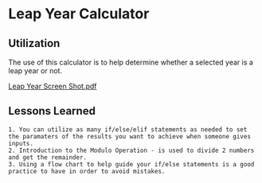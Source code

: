 # **Leap Year Calculator**
## Utilization
The use of this calculator is to help determine whether a selected year is a leap year or not. 

[Leap Year Screen Shot.pdf](https://github.com/DevonFrazer/Python-Journey/files/10923030/Leap.Year.Screen.Shot.pdf)

## Lessons Learned
    1. You can utilize as many if/else/elif statements as needed to set the paramaters of the results you want to achieve when someone gives inputs.
    2. Introduction to the Modulo Operation - is used to divide 2 numbers and get the remainder.
    3. Using a flow chart to help guide your if/else statements is a good practice to have in order to avoid mistakes.